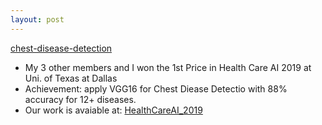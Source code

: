 ```yaml
---
layout: post
---
```

[chest-disease-detection](/asssets/x-ray-scan.png )
* My 3 other members and I won the 1st Price in Health Care AI 2019 at Uni. of Texas at Dallas
* Achievement: apply VGG16 for Chest Diease Detectio with 88% accuracy for 12+ diseases.
* Our work is avaiable at: [HealthCareAI_2019](https://github.com/quocdat32461997/HealthCareAI_2019)
